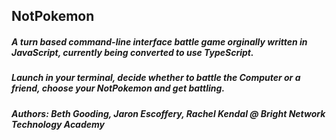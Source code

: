 ## NotPokemon

##### A turn based command-line interface battle game orginally written in JavaScript, currently being converted to use TypeScript.

##### Launch in your terminal, decide whether to battle the Computer or a friend, choose your NotPokemon and get battling.

##### Authors: Beth Gooding, Jaron Escoffery, Rachel Kendal @ Bright Network Technology Academy
